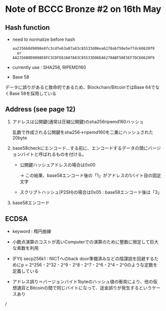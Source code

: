# Note of BCCC Bronze #2 on 16th May

## Hash function

- need to normalize before hash

  ```C
  aa2356b0d9098e8fc3cdfe63a07a83c85533d06ea6270abf50e5ef7dc60620f9
    or
  AA2356B0D9098E8FC3CDFE63A07A83C85533D06EA6270ABF50E5EF7DC60620F9
  ```

- currently use : SHA256, RIPEMD160

- Base 58

 データに誤りがあると致命的であるため、Blockchain/BitcoinではBase 64でなくBase 58を採用している

## Address (see page 12)

1. アドレスは公開鍵(通常は圧縮公開鍵)のsha256ripemd160ハッシュ

    乱数で作成される公開鍵をsha256->ripemd160を二重にハッシュされた20byte

2. base58checkにエンコード...する前に、エンコードするデータの頭にバージョンバイトと呼ばれるものを付ける。

    - 公開鍵ハッシュアドレスの場合は0x00

      -> この結果、base58エンコード後の「1」がアドレスの1バイト目の固定文字

    - スクリプトハッシュ(P2SH)の場合は0x05 : base58エンコード後は「3」

3. base58エンコード

## ECDSA

- keyword : 楕円曲線

- 小数点演算のコストが高いComputerでの演算のために整数に限定して巨大な素数を利用

- (FYI) secp256k1 : NICTへのback door準備済みなどの陰謀説を回避するためにp = 2^256  - 2^32  - 2^9  - 2^8  - 2^7  - 2^6  - 2^4  – 2^0のような定数を定義している

- アドレス誤り＝バージョンバイト1byteのハッシュ値の衝突により、他の仮想通貨とBitcoinの間で同じバイトになって、送金誤りが発生するというケースあり

/